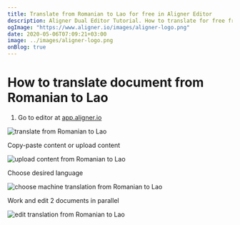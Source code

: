 ```yaml
---
title: Translate from Romanian to Lao for free in Aligner Editor
description: Aligner Dual Editor Tutorial. How to translate for free from Romanian to Lao. Aligner is multilingual document management platform. 
ogImage: "https://www.aligner.io/images/aligner-logo.png"
date: 2020-05-06T07:09:21+03:00
image: ../images/aligner-logo.png
onBlog: true
---
```


# How to translate document from Romanian to Lao

1. Go to editor at [app.aligner.io](https://app.aligner.io "Aligner App web page")

![translate from Romanian to Lao](../aligner-blank-editor.png "translate from Romanian to Lao")

Copy-paste content or upload content

![upload content from Romanian to Lao](../aligner-uploaded-document.png "upload content from Romanian to Lao")

Choose desired language

![choose machine translation from Romanian to Lao](../aligner-language-dropdown.png "choose machine translation from Romanian to Lao")

Work and edit 2 documents in parallel

![edit translation from Romanian to Lao](../aligner-double-sitded-editor.png "edit translation from Romanian to Lao")

